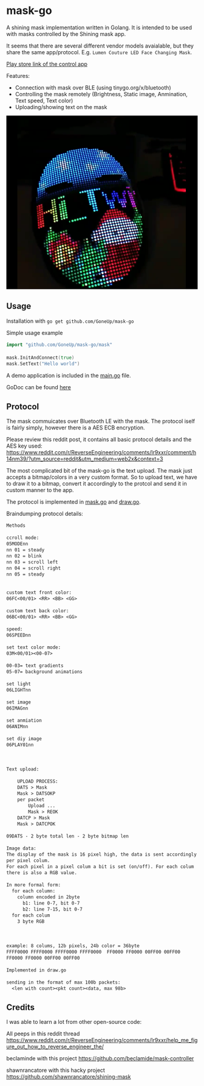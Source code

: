 # mask-go
A shining mask implementation written in Golang. It is intended to be used with masks controlled by the Shining mask app.

It seems that there are several different vendor models avaialable, but they share the same app/protocol. E.g. `Lumen Couture LED Face Changing Mask`.

[Play store link of the control app](https://play.google.com/store/apps/details?id=cn.com.heaton.shiningmask)

Features: 
- Connection with mask over BLE (using tinygo.org/x/bluetooth)
- Controlling the mask remotely (Brightness, Static image, Anmination, Text speed, Text color) 
- Uploading/showing text on the mask 

![](image.png)
## Usage
Installation with
`go get github.com/GoneUp/mask-go`


Simple usage example
```go
import "github.com/GoneUp/mask-go/mask"

mask.InitAndConnect(true)
mask.SetText("Hello world")
```

A demo application is included in the [main.go](main.go) file.

GoDoc can be found [here](https://pkg.go.dev/github.com/GoneUp/mask-go) 
## Protocol 
The mask commuicates over Bluetooth LE with the mask. The protocol iself is fairly simply, however there is a AES ECB encryption. 

Please review this reddit post, it contains all basic protocol details and the AES key used: https://www.reddit.com/r/ReverseEngineering/comments/lr9xxr/comment/h14nm39/?utm_source=reddit&utm_medium=web2x&context=3

The most complicated bit of the mask-go is the text upload. The mask just accepts a bitmap/colors in a very custom format. 
So to upload text, we have to draw it to a bitmap, convert it accordingly to the protcol and send it in custom manner to the app.

The protocol is implemented in [mask.go](mask/mask.go) and [draw.go](mask/draw.go).

Braindumping protocol details:

```
Methods 

ccroll mode:
05MODEnn 
nn 01 = steady
nn 02 = blink
nn 03 = scroll left
nn 04 = scroll right
nn 05 = steady


custom text front color:
06FC<00/01> <RR> <BB> <GG>

custom text back color:
06BC<00/01> <RR> <BB> <GG>

speed:
06SPEEDnn

set text color mode:
03M<00/01><00-07>

00-03= text gradients 
05-07= background animations

set light
06LIGHTnn

set image
06IMAGnn

set anmiation
06ANIMnn

set diy image
06PLAY01nn



Text upload:

	UPLOAD PROCESS:
	DATS > Mask
	Mask > DATSOKP
	per packet
		Upload ...
		Mask > REOK
	DATCP > Mask
	Mask > DATCPOK

09DATS - 2 byte total len - 2 byte bitmap len 

Image data:
The display of the mask is 16 pixel high, the data is sent accordingly per pixel colum. 
For each pixel in a pixel colum a bit is set (on/off). For each colum there is also a RGB value. 

In more formal form:
  for each column:
    column encoded in 2byte 
      b1: line 0-7, bit 0-7
      b2: line 7-15, bit 0-7
  for each colum
    3 byte RGB



example: 8 colums, 12b pixels, 24b color = 36byte
FFFF0000 FFFF0000 FFFF0000 FFFF0000  FF0000 FF0000 00FF00 00FF00 FF0000 FF0000 00FF00 00FF00

Implemented in draw.go

sending in the format of max 100b packets:
  <len with count><pkt count><data, max 98b>
```


## Credits

I was able to learn a lot from other open-source code:

All peeps in this reddit thread https://www.reddit.com/r/ReverseEngineering/comments/lr9xxr/help_me_figure_out_how_to_reverse_engineer_the/

beclaminde with this project https://github.com/beclamide/mask-controller

shawnrancatore with this hacky project https://github.com/shawnrancatore/shining-mask
